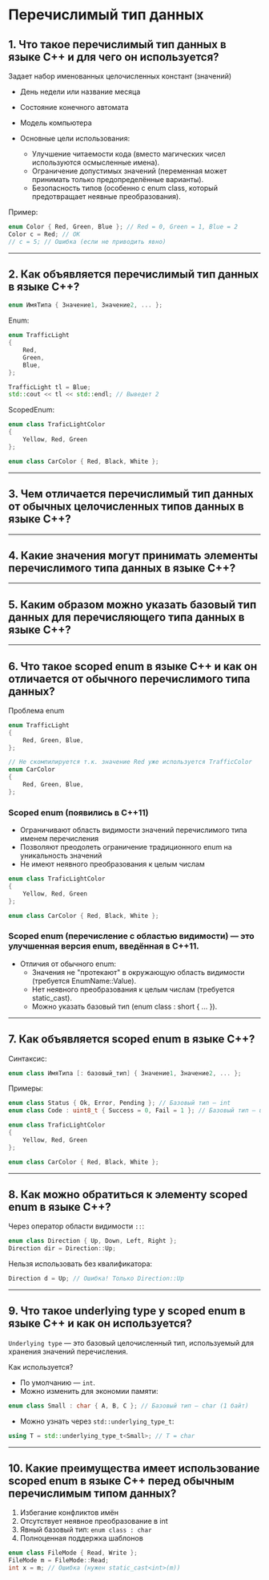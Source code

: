 # Перечислимый тип данных

## 1. Что такое перечислимый тип данных в языке C++ и для чего он используется?

Задает набор именованных целочисленных констант (значений)
- День недели или название месяца
- Состояние конечного автомата
- Модель компьютера


- Основные цели использования:
  - Улучшение читаемости кода (вместо магических чисел используются осмысленные имена).
  - Ограничение допустимых значений (переменная может принимать только предопределённые варианты).
  - Безопасность типов (особенно с enum class, который предотвращает неявные преобразования).

Пример:
```c++
enum Color { Red, Green, Blue }; // Red = 0, Green = 1, Blue = 2
Color c = Red; // OK
// c = 5; // Ошибка (если не приводить явно)
```

---

## 2. Как объявляется перечислимый тип данных в языке C++?
```c++
enum ИмяТипа { Значение1, Значение2, ... };
```

Enum:
```c++
enum TrafficLight
{
    Red,
    Green,
    Blue,
};

TrafficLight tl = Blue;
std::cout << tl << std::endl; // Выведет 2
```

ScopedEnum:
```c++
enum class TraficLightColor
{
    Yellow, Red, Green
};

enum class CarColor { Red, Black, White };
```

---

## 3. Чем отличается перечислимый тип данных от обычных целочисленных типов данных в языке C++?



---

## 4. Какие значения могут принимать элементы перечислимого типа данных в языке C++?



---

## 5. Каким образом можно указать базовый тип данных для перечисляющего типа данных в языке C++?



---

## 6. Что такое scoped enum в языке C++ и как он отличается от обычного перечислимого типа данных?
Проблема enum
```c++
enum TrafficLight
{
    Red, Green, Blue,
};

// Не скомпилируется т.к. значение Red уже используется TrafficColor
enum CarColor
{
    Red, Green, Blue,
};
```

### Scoped enum (появились в С++11)

- Ограничивают область видимости значений перечислимого типа именем перечисления
- Позволяют преодолеть ограничение традиционного enum на уникальность значений
- Не имеют неявного преобразования к целым числам


```c++
enum class TraficLightColor
{
    Yellow, Red, Green
};

enum class CarColor { Red, Black, White };
```

### Scoped enum (перечисление с областью видимости) — это улучшенная версия enum, введённая в C++11.

- Отличия от обычного enum:
  - Значения не "протекают" в окружающую область видимости (требуется EnumName::Value).
  - Нет неявного преобразования к целым числам (требуется static_cast).
  - Можно указать базовый тип (enum class : short { ... }).

---

## 7. Как объявляется scoped enum в языке C++?
Синтаксис:
```c++
enum class ИмяТипа [: базовый_тип] { Значение1, Значение2, ... };
```

Примеры:
```c++
enum class Status { Ok, Error, Pending }; // Базовый тип — int  
enum class Code : uint8_t { Success = 0, Fail = 1 }; // Базовый тип — uint8_t  
```

```c++
enum class TraficLightColor
{
    Yellow, Red, Green
};

enum class CarColor { Red, Black, White };
```


---

## 8. Как можно обратиться к элементу scoped enum в языке C++?
Через оператор области видимости `::`:
```c++
enum class Direction { Up, Down, Left, Right };
Direction dir = Direction::Up;
```

Нельзя использовать без квалификатора:
```c++
Direction d = Up; // Ошибка! Только Direction::Up  
```

---

## 9. Что такое underlying type у scoped enum в языке C++ и как он используется?
`Underlying type` — это базовый целочисленный тип, используемый для хранения значений перечисления.

Как используется?
- По умолчанию — `int`.
- Можно изменить для экономии памяти:
```c++
enum class Small : char { A, B, C }; // Базовый тип — char (1 байт)  
```
- Можно узнать через `std::underlying_type_t`:
```c++
using T = std::underlying_type_t<Small>; // T = char  
```

---

## 10. Какие преимущества имеет использование scoped enum в языке C++ перед обычным перечислимым типом данных?
1. Избегание конфликтов имён
2. Отсутствует неявное преобразование в int
3. Явный базовый тип: `enum class : char`
4. Полноценная поддержка шаблонов

```c++
enum class FileMode { Read, Write };
FileMode m = FileMode::Read;
int x = m; // Ошибка (нужен static_cast<int>(m))
```